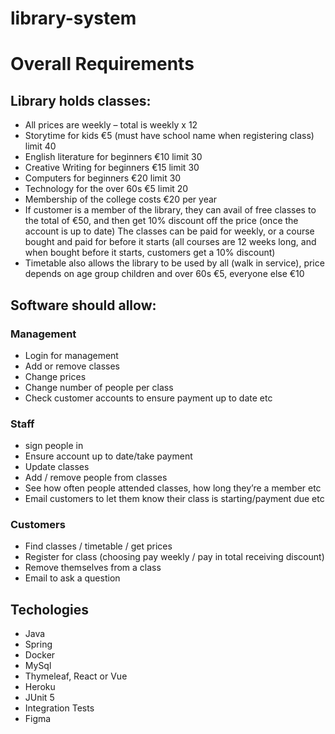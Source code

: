 # library-system

# Overall Requirements
## Library holds classes:
- All prices are weekly – total is weekly x 12
- Storytime for kids €5 (must have school name when registering class) limit 40
- English literature for beginners €10 limit 30
- Creative Writing for beginners €15 limit 30
- Computers for beginners €20 limit 30
- Technology for the over 60s €5 limit 20
- Membership of the college costs €20 per year
- If customer is a member of the library, they can avail of free classes to the total of €50, and then get 10% discount off the price (once the account is up to date)
The classes can be paid for weekly, or a course bought and paid for before it starts (all courses are 12 weeks long, and when bought before it starts, customers get a 10% discount)
- Timetable also allows the library to be used by all (walk in service), price depends on age group children and over 60s €5, everyone else €10

## Software should allow: 
### Management
- Login for management
- Add or remove classes
- Change prices
- Change number of people per class
- Check customer accounts to ensure payment up to date etc
### Staff 
- sign people in
- Ensure account up to date/take payment
- Update classes
- Add / remove people from classes
- See how often people attended classes, how long they’re a member etc
- Email customers to let them know their class is starting/payment due etc
### Customers 
- Find classes / timetable / get prices 
- Register for class (choosing pay weekly / pay in total receiving discount)
- Remove themselves from a class
- Email to ask a question

## Techologies
- Java
- Spring
- Docker
- MySql
- Thymeleaf, React or Vue
- Heroku
- JUnit 5
- Integration Tests
- Figma


